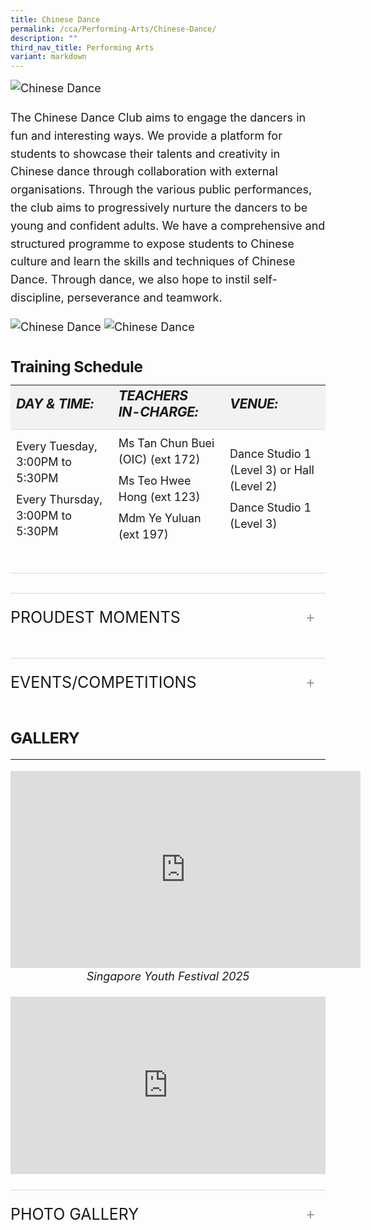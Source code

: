 ```yaml
---
title: Chinese Dance
permalink: /cca/Performing-Arts/Chinese-Dance/
description: ""
third_nav_title: Performing Arts
variant: markdown
---
```

<div class="yck-component">
  <img class="yck-img" alt="Chinese Dance" src="https://www.yiochukangsec.moe.edu.sg/images/Our%20Curriculum/Non%20Academic%20Programmes/CoCurricular%20Activities/Performing%20Arts/Chinese%20Dance/C1.jpg">
  <p>The Chinese Dance Club aims to engage the dancers in fun and interesting ways. We provide a platform for students to showcase their talents and creativity in Chinese dance through collaboration with external organisations. Through the various public performances, the club aims to progressively nurture the dancers to be young and confident adults. We have a comprehensive and structured programme to expose students to Chinese culture and learn the skills and techniques of Chinese Dance. Through dance, we also hope to instil self-discipline, perseverance and teamwork.</p>
  <img class="yck-img" alt="Chinese Dance" src="https://www.yiochukangsec.moe.edu.sg/images/Our%20Curriculum/Non%20Academic%20Programmes/CoCurricular%20Activities/Performing%20Arts/Chinese%20Dance/C2.jpg">
  <img class="yck-img" alt="Chinese Dance" src="https://www.yiochukangsec.moe.edu.sg/images/Our%20Curriculum/Non%20Academic%20Programmes/CoCurricular%20Activities/Performing%20Arts/Chinese%20Dance/C3.jpg">
   <h4 class="yck-h4">Training Schedule</h4>
    <table class="yck-table">
        <thead>
            <tr>
                <th class="yck-th">
                    <h5 class="yck-h5">DAY &amp; TIME:</h5>
                </th>
                <th class="yck-th">
                    <h5 class="yck-h5">TEACHERS IN-CHARGE:</h5>
                </th>
                <th class="yck-th">
                    <h5 class="yck-h5">VENUE:</h5>
                </th>
            </tr>
        </thead>
        <tbody>
            <tr>
                <td class="yck-td">
                    <p>Every Tuesday, 3:00PM to 5:30PM</p>
                    <p>Every Thursday, 3:00PM to 5:30PM</p>
                </td>
                <td class="yck-td">
                    <p>Ms Tan Chun Buei (OIC) (ext 172)</p>
                    <p>Ms Teo Hwee Hong (ext 123)</p>
                    <p>Mdm Ye Yuluan (ext 197)</p>
                </td>
                <td class="yck-td">
                    <p>Dance Studio 1 (Level 3) or Hall (Level 2)</p>
                    <p>Dance Studio 1 (Level 3)</p>
                </td>
            </tr>
        </tbody>
    </table>
  <details class="yck-details">
    <summary class="yck-details__summary">Proudest Moments</summary>
    <div class="yck-details__content">
     <table class="yck-table">
        <thead>
          <tr>
            <th class="yck-th">
              <b>2021</b>
            </th>
          </tr>
        </thead>
        <tbody>
          <tr>
            <td class="yck-td">SYF Arts Presentation - Certificate of Accomplishment</td>
          </tr>
          <tr>
            <th class="yck-th">
              <b>2019</b>
            </th>
          </tr>
          <tr>
            <td class="yck-td">SYF Arts Presentation - Certificate of Distinction</td>
          </tr>
          <tr>
            <td class="yck-td">Performance @ Yio Chu Kang National Day Observance Ceremony</td>
          </tr>
          <tr>
            <th class="yck-th">
              <b>2018</b>
            </th>
          </tr>
          <tr>
            <td class="yck-td">Performance @ SYF Celebrations at Esplanade</td>
          </tr>
          <tr>
            <td class="yck-td">Performance @ YCKSS National Day Celebration</td>
          </tr>
          <tr>
            <td class="yck-td">Performance @ Yio Chu Kang National Day Observance Ceremony</td>
          </tr>
          <tr>
            <td class="yck-td">Performance @ Yio Chu Kang Community Day</td>
          </tr>
          <tr>
            <th class="yck-th">
              <b>2017</b>
            </th>
          </tr>
          <tr>
            <td class="yck-td">SYF Arts Presentation: Certificate of Distinction</td>
          </tr>
          <tr>
            <td class="yck-td">National Day Parade Mass Display 2017</td>
          </tr>
          <tr>
            <th class="yck-th">
              <b>2016</b>
            </th>
          </tr>
          <tr>
            <td class="yck-td">Chingay Parade 2016</td>
          </tr>
          <tr>
            <th class="yck-th">
              <b>2015</b>
            </th>
          </tr>
          <tr>
            <td class="yck-td">Fusion Dance @ Public Service Leadership Dinner Performance 2015</td>
          </tr>
          <tr>
            <td class="yck-td">Youth Celebrate! 2015 (SG 50)</td>
          </tr>
          <tr>
            <td class="yck-td">SYF Arts Presentation: Certificate of Distinction</td>
          </tr>
          <tr>
            <th class="yck-th">
              <b>2013</b>
            </th>
          </tr>
          <tr>
            <td class="yck-td">SYF Arts Presentation: Certificate of Distinction</td>
          </tr>
          <tr>
            <th class="yck-th">
              <b>2011</b>
            </th>
          </tr>
          <tr>
            <td class="yck-td">SYF: Silver Award</td>
          </tr>
          <tr>
            <th class="yck-th">
              <b>2009</b>
            </th>
          </tr>
          <tr>
            <td class="yck-td">SYF: Gold Award</td>
          </tr>
          <tr>
            <th class="yck-th">
              <b>2007</b>
            </th>
          </tr>
          <tr>
            <td class="yck-td">SYF: Gold with Honours Award</td>
          </tr>
          <tr>
            <th class="yck-th">
              <b>2005</b>
            </th>
          </tr>
          <tr>
            <td class="yck-td">SYF: Gold Award</td>
          </tr>
          <tr>
            <th class="yck-th">
              <b>2003</b>
            </th>
          </tr>
          <tr>
            <td class="yck-td">SYF: Gold Award</td>
          </tr>
          <tr>
            <th class="yck-th">
              <b>2001</b>
            </th>
          </tr>
          <tr>
            <td class="yck-td">SYF: Gold Award</td>
          </tr>
        </tbody>
      </table>
    </div>
  </details>
  <details class="yck-details">
    <summary class="yck-details__summary">Events/Competitions</summary>
    <div class="yck-details__content">
      <table class="yck-table">
        <thead>
          <tr>
            <th class="yck-th">
              <b>2021</b>
            </th>
          </tr>
        </thead>
        <tbody>
          <tr>
            <td class="yck-td">SYF Arts Presentation</td>
          </tr>
          <tr>
            <th class="yck-th">
              <b>2020</b>
            </th>
          </tr>
          <tr>
            <td class="yck-td">YCKSS Lunar New Year Celebrations</td>
          </tr>
          <tr>
            <th class="yck-th">
              <b>2019</b>
            </th>
          </tr>
          <tr>
            <td class="yck-td">SYF Arts Presentation</td>
          </tr>
          <tr>
            <td class="yck-td">Yio Chu Kang National Day Observance Ceremony</td>
          </tr>
          <tr>
            <td class="yck-td">YCKSS National Day Celebration</td>
          </tr>
          <tr>
            <th class="yck-th">
              <b>2018</b>
            </th>
          </tr>
          <tr>
            <td class="yck-td">YCKSS 53d Speech Day</td>
          </tr>
          <tr>
            <td class="yck-td">SYF Celebration @ Esplanade</td>
          </tr>
          <tr>
            <td class="yck-td">Yio Chu Kang National Day Observance Ceremony</td>
          </tr>
          <tr>
            <td class="yck-td">YCKSS National Day Celebration</td>
          </tr>
          <tr>
            <td class="yck-td">Yio Chu Kang Community Day</td>
          </tr>
          <tr>
            <th class="yck-th">
              <b>2017</b>
            </th>
          </tr>
          <tr>
            <td class="yck-td">National Day Parade Mass Display</td>
          </tr>
          <tr>
            <td class="yck-td">52nd Speech Day</td>
          </tr>
          <tr>
            <td class="yck-td">Bonding - Archery Session</td>
          </tr>
          <tr>
            <th class="yck-th">
              <b>2016</b>
            </th>
          </tr>
          <tr>
            <td class="yck-td">Chingay Parade</td>
          </tr>
          <tr>
            <td class="yck-td">Lunar New Year Celebration</td>
          </tr>
          <tr>
            <td class="yck-td">51st Speech Day</td>
          </tr>
          <tr>
            <td class="yck-td">Bonding &amp; celebration</td>
          </tr>
          <tr>
            <th class="yck-th">
              <b>2015</b>
            </th>
          </tr>
          <tr>
            <td class="yck-td">Youth Celebrate! 2015 (SG 50)</td>
          </tr>
          <tr>
            <td class="yck-td">Fusion Dance @ Public Service Leadership Dinner Performance</td>
          </tr>
          <tr>
            <td class="yck-td">SYF Arts Presentation: Certificate of Distinction</td>
          </tr>
          <tr>
            <td class="yck-td">YCKSS 50th Speech Day</td>
          </tr>
          <tr>
            <td class="yck-td">YCKSS 50th Anniversary Dinner Performance</td>
          </tr>
        </tbody>
      </table>
    </div>
  </details>
	<h4>GALLERY</h4>
	<hr>
	<div class="video-comtainer">
		<iframe allowfullscreen="" allow="accelerometer; autoplay; clipboard-write; encrypted-media; gyroscope; picture-in-picture; web-share" frameborder="0" title="YouTube video player" src="https://www.youtube.com/embed/MGZ82cclYXk?si=tbUqZjYrztZ8vHFg" height="315" width="560"></iframe><div class="bqcontainer"><i>Singapore Youth Festival 2025</i></div>
				<div class="video-container"><iframe src="https://www.youtube.com/embed/PKtc-skdeVM" title="YouTube video player" frameborder="0" allow="accelerometer; autoplay; clipboard-write; encrypted-media; gyroscope; picture-in-picture" allowfullscreen=""></iframe><div class="bqcontainer"><i>Singapoore Youth Festival 2019</i></div>
</div>
 <details class="yck-details">
    <summary class="yck-details__summary">Photo Gallery</summary>
     <div class="yck-details__content">
        <div class="yck-gallery-container">
              <div class="yck-image-row">
                <img alt="Chinese Dance" src="https://www.yiochukangsec.moe.edu.sg/images/Our%20Curriculum/Non%20Academic%20Programmes/CoCurricular%20Activities/Performing%20Arts/Chinese%20Dance/C4.png">
                <img alt="Chinese Dance" src="https://www.yiochukangsec.moe.edu.sg/images/Our%20Curriculum/Non%20Academic%20Programmes/CoCurricular%20Activities/Performing%20Arts/Chinese%20Dance/C5.png">
                <img alt="Chinese Dance" src="https://www.yiochukangsec.moe.edu.sg/images/Our%20Curriculum/Non%20Academic%20Programmes/CoCurricular%20Activities/Performing%20Arts/Chinese%20Dance/C6.png">
               </div>
          </div>
     </div>
  </details>
</div>

<style>
	
:root {
    --yck-text-line-height: 1.6em;
    --yck-heading-line-height: 1.2em;
    --yck-heading-letter-spacing: -0.02em;
    --yck-spacing-unit: 1em;

    --yck-step--2: clamp(0.7813rem, 0.9263rem + -0.1872vw, 0.8889rem);
    --yck-step--1: clamp(0.9375rem, 1.0217rem + -0.1087vw, 1rem);
    --yck-step-0: clamp(1.125rem, 1.125rem + 0vw, 1.125rem);
    --yck-step-1: clamp(1.2656rem, 1.2363rem + 0.1467vw, 1.35rem);
    --yck-step-2: clamp(1.4238rem, 1.3556rem + 0.3412vw, 1.62rem);
    --yck-step-3: clamp(1.6018rem, 1.4828rem + 0.5951vw, 1.944rem);
    --yck-step-4: clamp(1.802rem, 1.6174rem + 0.9231vw, 2.3328rem);
    --yck-step-5: clamp(2.0273rem, 1.7587rem + 1.3427vw, 2.7994rem);

    --yck-space-s-xl: clamp(0.75rem, 0.7337rem + 1.9565vw, 2.7994rem);
}


.yck-component {
    line-height: var(--yck-text-line-height);
    letter-spacing: normal;
    font-size: var(--yck-step-0);
	 margin-bottom: var(--yck-spacing-unit);
}

.yck-component h1,
.yck-component h2,
.yck-component h3,
.yck-component h4,
.yck-component h5,
.yck-component h6,
.yck-component p {
    overflow-wrap: break-word;
}

.yck-component h1,
.yck-component h2,
.yck-component h3,
.yck-component h4,
.yck-component h5,
.yck-component h6 {
    text-wrap: balance;
}

.yck-component p,
.yck-component ol,
.yck-component ul {
    text-wrap: pretty;
    margin-bottom: var(--yck-spacing-unit);
}

.yck-component p:last-child,
.yck-component li:last-child {
    margin-bottom: calc(var(--yck-space-s-xl)*1.25);
}
	
.yck-component .yck-h1,
.yck-component h1 {
    font-size: var(--yck-step-5);
    margin-bottom: var(--yck-space-s-xl);
    line-height: var(--yck-heading-line-height);
    letter-spacing: var(--yck-heading-letter-spacing);
}

.yck-component .yck-h2,
.yck-component h2 {
    font-size: var(--yck-step-4);
    margin-bottom: calc(var(--yck-space-s-xl) * 0.8);
    line-height: var(--yck-heading-line-height);
    letter-spacing: var(--yck-heading-letter-spacing);
}

.yck-component .yck-h3,
.yck-component h3 {
    font-size: var(--yck-step-3);
    margin-bottom: calc(var(--yck-space-s-xl) * 0.6);
    line-height: var(--yck-heading-line-height);
    letter-spacing: var(--yck-heading-letter-spacing);
}

.yck-component .yck-h4,
.yck-component h4 {
    font-size: var(--yck-step-2);
    margin-bottom: calc(var(--yck-space-s-xl) * 0.4);
    text-transform: capitalize;
    line-height: var(--yck-heading-line-height);
    letter-spacing: var(--yck-heading-letter-spacing);
}

.yck-component .yck-h5,
.yck-component h5 {
    font-size: var(--yck-step-1);
    margin-bottom: calc(var(--yck-space-s-xl) * 0.3);
    text-transform: uppercase;
    line-height: var(--yck-heading-line-height);
    letter-spacing: var(--yck-heading-letter-spacing);
}

.yck-component .yck-h6,
.yck-component h6 {
    font-size: var(--yck-step-0);
    margin-bottom: calc(var(--yck-spacing-unit) * 0.2);
    text-transform: uppercase;
    line-height: var(--yck-heading-line-height);
    letter-spacing: var(--yck-heading-letter-spacing);
}
	
.yck-component .yck-table {
    border-collapse: collapse;
    max-width: 100%;
    margin-top: 0.5em;
    margin-bottom: var(--yck-space-s-xl);
    font-size: var(--yck-step-0);
}

.yck-component .yck-th {
    background-color: #f2f2f2;
    text-align: left;
    border-bottom: 1px solid #ddd;
    text-transform: uppercase;
}

.yck-component .yck-th h4,
.yck-component .yck-th h5,
.yck-component .yck-th h6 {
    margin: 0 0 0.5em;
}

.yck-component .yck-td {
    border-bottom: 1px solid #ddd;
    max-width: 320px;
    word-wrap: break-word;
    padding-top: 0.5em;
    padding-bottom: 0.5em;
  }

.yck-component .yck-table tbody .yck-td p {
    margin-block: 0;
	  line-height: 1.6rem;
    padding-bottom: 0.5em;
}
    
 .yck-component .yck-table tbody .yck-td p:last-child {
     margin-bottom: var(--yck-space-s-xl);
 }
	
	.yck-component .bqcontainer {
    margin: 0 auto;
    padding: 0;
    margin-bottom: var(--yck-spacing-unit) !important;
	text-align: center;
}
	
.yck-component .col-container {
	width: 100%;
	max-width: 1200px;
	margin: 0 auto;

	/* CSS Multi-column Layout properties */
	column-count: 2;
	column-width: 400px;
	column-gap: 20px;
}

.yck-component .column {
	break-inside: avoid; /* Prevents content from breaking across columns */
	page-break-inside: avoid; /* For older browsers */
	padding: 20px;
	margin-bottom: 20px;
	border-radius: 5px;
	box-shadow: 0 2px 4px rgba(0, 0, 0, 0.1);
}

	/** Responsive Video container **/
.yck-component  .video-container {
        position: relative;
        width: 100%;
        padding-bottom: 56.25%; /* 16:9 aspect ratio */
        height: 0;
        overflow: hidden;
    }

	.yck-component .video-container iframe {
        position: absolute;
        top: 0;
        left: 0;
        width: 100%;
        height: 100%;
    }
	
.yck-component .yck-blockquote {
    margin: 1.5em 0;
    padding: 1.5em 2em;
    border-left: 4px solid var(--yck-color-border);
    font-style: italic;
    background-color: #f9f9f9;
    position: relative;
    border-radius: 8px;
    box-shadow: inset 0 2px 4px rgba(0, 0, 0, 0.1);
    font-size: var(--yck-step-0);
}

.yck-component .yck-blockquote::before {
    content: open-quote;
    font-size: 2em;
    position: absolute;
    top: 0.25em;
    left: 0.25em;
    color: var(--yck-color-text-light);
}

.yck-component .yck-blockquote p {
    margin-bottom: 0.5em;
    line-height: 1.35em;
    color: #555;
    font-size: inherit;
}

.yck-component .yck-blockquote p:last-child {
    margin-bottom: 0;
}

.yck-component .yck-blockquote cite {
    display: block;
    text-align: right;
    margin-top: 1em;
    font-style: normal;
    color: #555;
    font-size: var(--yck-step--1);
}

.yck-component .yck-blockquote cite::before {
    content: '\2014 \0020';
}

.yck-component ul.yck-custom-list {
    list-style: none;
    padding-left: 0;
    margin-left: 0;
    font-size: inherit;
}

.yck-component ul.yck-custom-list li {
    position: relative;
    padding-left: 1.5em;
    margin-bottom: 0.5em;
    line-height: 1em;
}

.yck-component ul.yck-custom-list li::before {
    content: '~';
    position: absolute;
    left: 0;
}

.yck-component .yck-details__content,
.yck-component .yck-details__content ol,
.yck-component .yck-details__content ol li,
.yck-component .yck-details__content ul,
.yck-component .yck-details__content ul li {
    padding: 0;
    margin: 0;
}

.yck-component .yck-strong {
    font-weight: 600;
}

.yck-component .yck-details {
    border-top: 1px solid rgba(0, 0, 0, 0.15);
    margin-top: clamp(1rem, 5%, 2rem);
    overflow: hidden;
    transition: border-color 0.7s;
}

.yck-component .yck-details:hover {
    border-color: #555;
}

.yck-component .yck-details__summary {
    display: flex;
    align-items: center;
    justify-content: space-between;
    cursor: pointer;
    margin-top: clamp(0.75rem, 5%, 1.5rem);
    padding-bottom: clamp(1rem, 5%, 2rem);
    text-transform: uppercase;
    font-size: var(--yck-step-2);
}

.yck-component .yck-details__summary::after {
    content: '+';
    font-size: 1.5rem;
    color: #999;
    transition: transform 0.5s ease-in-out;
    margin-right: 1rem;
}

.yck-component .yck-details[open] .yck-details__summary::after {
    transform: rotate(-45deg);
}

.yck-component .yck-details__content {
    max-height: auto;
    margin-bottom: clamp(1.25rem, 5%, 1.75rem);
    opacity: 0;
    overflow: hidden;
    padding: 0;
    animation: yckFadeOutSlideUp 0.5s ease forwards;
}

.yck-component .yck-details[open] .yck-details__content {
    animation: yckFadeInSlideDown 0.5s ease forwards;
}

@keyframes yckFadeInSlideDown {
    0% {
        max-height: auto;
        opacity: 0;
    }

    100% {
        max-height: auto;
        opacity: 1;
    }
}

@keyframes yckFadeOutSlideUp {
    0% {
        max-height: auto;
        opacity: 1;
    }

    100% {
        max-height: auto;
        opacity: 0;
    }
}

.yck-component .yck-flexbox-grid {
    --yck-min: 22ch;
    --yck-gap: 1.5em;
    display: flex;
    flex-wrap: wrap;
    gap: var(--yck-gap);
}

.yck-component .yck-flexbox-grid > * {
    flex: 1 1 var(--yck-min);
    list-style: none;
}

.yck-component .yck-gallery-container {
    display: flex;
    flex-direction: column;
    align-items: center;
    gap: 1em;
}

.yck-component .yck-gallery-container .yck-iframe-container {
    position: relative;
    width: 100%;
    padding-bottom: 56.25%;
    overflow: hidden;
}

.yck-component .yck-gallery-container iframe {
    position: absolute;
    top: 0;
    left: 0;
    width: 100%;
    height: 100%;
    margin-bottom: 1em;
}

.yck-component .yck-gallery-container small {
    display: block;
    text-align: center;
    font-style: italic;
    margin-top: 0.5em;
    color: var(--yck-color-text-light);
}

.yck-component .yck-gallery-container img {
    display: block;
    width: 100%;
    height: auto;
    border-radius:  var(--yck-border-radius);
    box-shadow: var(--yck-box-shadow);
}

.yck-component .yck-gallery-container .yck-image-row {
    display: flex;
    flex-direction: row;
    flex-wrap: wrap;
    gap: 0.5em;
}

.yck-component .yck-gallery-container .yck-image-row img {
    flex: 1 1 30%;
    object-fit: cover;
}
</style></div>